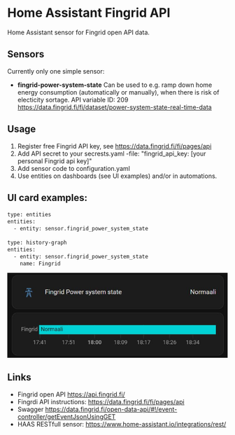 # Home Assistant Fingrid API

Home Assistant sensor for Fingrid open API data.

## Sensors
Currently only one simple sensor:
- **fingrid-power-system-state** Can be used to e.g. ramp down home energy consumption (automatically or manually), when there is risk of electicity sortage. API variable ID: 209 https://data.fingrid.fi/fi/dataset/power-system-state-real-time-data

## Usage
1. Register free Fingrid API key, see https://data.fingrid.fi/fi/pages/api
2. Add API secret to your secrests.yaml -file: "fingrid_api_key: [your personal Fingrid api key]"
4. Add sensor code to configuration.yaml
5. Use entities on dashboards (see UI examples) and/or in automations.

## UI card examples:

```
type: entities
entities:
  - entity: sensor.fingrid_power_system_state

type: history-graph
entities:
  - entity: sensor.fingrid_power_system_state
    name: Fingrid
```

![Fingrid power status dashboard example!](/examples/haas-fingrid-power-status.jpg "Fingrid power status dashboard example")

## Links
- Fingrid open API https://api.fingrid.fi/ 
- Fingrdi API instructions: https://data.fingrid.fi/fi/pages/api
- Swagger https://data.fingrid.fi/open-data-api/#!/event-controller/getEventJsonUsingGET
- HAAS RESTfull sensor: https://www.home-assistant.io/integrations/rest/
